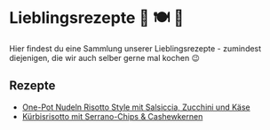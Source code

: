 # Lieblingsrezepte 💚 🍽 🍷

Hier findest du eine Sammlung unserer Lieblingsrezepte - zumindest diejenigen,
die wir auch selber gerne mal kochen 😉

## Rezepte

- [One-Pot Nudeln Risotto Style mit Salsiccia, Zucchini und Käse](./rezepte/one-pot-pasta-risotto-style/)
- [Kürbisrisotto mit Serrano-Chips & Cashewkernen](./rezepte/kuerbiskern-risotto/)
